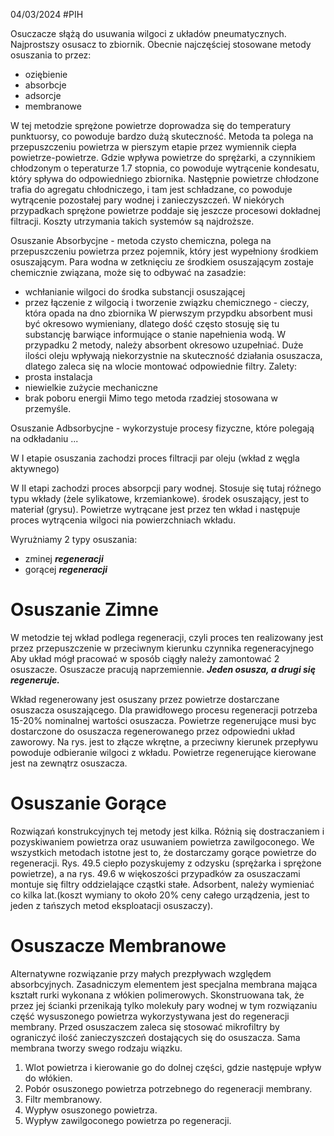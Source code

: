 04/03/2024
#PIH

Osuczacze słążą do usuwania wilgoci z układów pneumatycznych. Najprostszy osusacz to zbiornik. Obecnie najczęściej stosowane metody osuszania to przez:
- oziębienie
- absorbcje
- adsorcje
- membranowe

W tej metodzie sprężone powietrze doprowadza się do temperatury punktuorsy, co powoduje bardzo dużą skuteczność. Metoda ta polega na przepuszczeniu powietrza w pierszym etapie przez wymiennik ciepła powietrze-powietrze. Gdzie wpływa powietrze do sprężarki, a czynnikiem chłodzonym o teperaturze 1.7 stopnia, co powoduje wytrącenie kondesatu, który spływa do odpowiedniego zbiornika. Następnie powietrze chłodzone trafia do agregatu chłodniczego, i tam jest schładzane, co powoduje wytrącenie pozostałej pary wodnej i zanieczyszczeń. W niekórych przypadkach sprężone powietrze poddaje się jeszcze procesowi dokładnej filtracji. Koszty utrzymania takich systemów są najdroższe.

Osuszanie Absorbycjne - metoda czysto chemiczna, polega na przepuszczeniu powietrza przez pojemnik, który jest wypełniony środkiem osuszającym. Para wodna w zetknięciu ze środkiem osuszającym zostaje chemicznie związana, może się to odbywać na zasadzie:
- wchłanianie wilgoci do środka substancji osuszającej
- przez łączenie z wilgocią i tworzenie związku chemicznego - cieczy, która opada na dno zbiornika
W pierwszym przypdku absorbent musi być okresowo wymieniany, dlatego dość często stosuję się tu substancję barwiące informujące o stanie napełnienia wodą. W przypadku 2 metody, należy absorbent okresowo uzupełniać. Duże ilości oleju wpływają niekorzystnie na skuteczność działania osuszacza, dlatego zaleca się na wlocie montować odpowiednie filtry.
Zalety:
- prosta instalacja
- niewielkie zużycie mechaniczne
- brak poboru energii
Mimo tego metoda rzadziej stosowana w przemyśle.

Osuszanie Adbsorbycjne - wykorzystuje procesy fizyczne, które polegają na odkładaniu ...

W I etapie osuszania zachodzi proces filtracji par oleju (wkład z węgla aktywnego)

W II etapi zachodzi proces absorpcji pary wodnej. Stosuje się tutaj różnego typu wkłady (żele sylikatowe, krzemiankowe). środek osuszający, jest to materiał (grysu). Powietrze wytrącane jest przez ten wkład i następuje proces wytrącenia wilgoci nia powierzchniach wkładu.

Wyrużniamy 2 typy osuszania:
- zminej ***regeneracji*** 
- gorącej ***regeneracji***

# Osuszanie Zimne
W metodzie tej wkład podlega regeneracji, czyli proces ten realizowany jest przez przepuszczenie w przeciwnym kierunku czynnika regeneracyjnego
Aby układ mógł pracować w sposób ciągły należy zamontować 2 osuszacze.
Osuszacze pracują naprzemiennie. ***Jeden osusza, a drugi się regeneruje.***

Wkład regenerowany jest osuszany przez powietrze dostarczane osuszacza osuszającego. Dla prawidłowego procesu regeneracji potrzeba 15-20% nominalnej wartości osuszacza. Powietrze regenerujące musi byc dostarczone do osuszacza regenerowanego przez odpowiedni układ zaworowy. Na rys. jest to złącze wkrętne, a przeciwny kierunek przepływu powoduje odbieranie wilgoci z wkładu. Powietrze regenerujące kierowane jest na zewnątrz osuszacza.

# Osuszanie Gorące
Rozwiązań konstrukcyjnych tej metody jest kilka. Różnią się dostraczaniem i pozyskiwaniem powietrza oraz usuwaniem powietrza zawilgoconego. We wszystkich metodach istotne jest to, że dostarczamy gorące powietrze do regeneracji. Rys. 49.5 ciepło pozyskujemy z odzysku (sprężarka i sprężone powietrze), a na rys. 49.6 w więkoszości przypadków za osuszaczami montuje się filtry oddzielające cząstki stałe. Adsorbent, należy wymieniać co kilka lat.(koszt wymiany to około 20% ceny całego urządzenia, jest to jeden z tańszych metod eksploatacji osuszaczy).


# Osuszacze Membranowe
Alternatywne rozwiązanie przy małych prezpływach względem absorbcyjnych. Zasadniczym elementem jest specjalna membrana mająca kształt rurki wykonana z włókien polimerowych. Skonstruowana tak, że przez jej ścianki przenikają tylko molekuły pary wodnej w tym rozwiązaniu część wysuszonego powietrza wykorzystywana jest do regeneracji membrany. Przed osuszaczem zaleca się stosować mikrofiltry by ograniczyć ilość zanieczyszczeń dostających się do osuszacza. Sama membrana tworzy swego rodzaju wiązku.

1. Wlot powietrza i kierowanie go do dolnej części, gdzie następuje wpływ do włókien.
2. Pobór osuszonego powietrza potrzebnego do regeneracji membrany.
3. Filtr membranowy.
4. Wypływ osuszonego powietrza.
5. Wypływ zawilgoconego powietrza po regeneracji.
